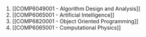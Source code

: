 1. [[COMP6049001 - Algorithm Design and Analysis]]
2. [[COMP6065001 - Artificial Intelligence]]
3. [[COMP6820001 - Object Oriented Programming]]
4. [[COMP6065001 - Computational Physics]]